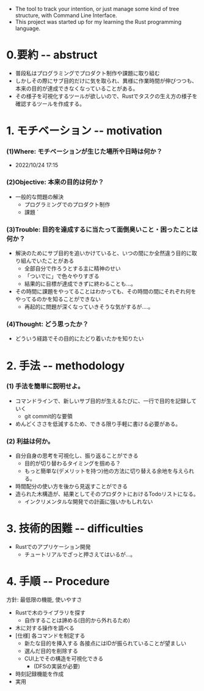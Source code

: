 - The tool to track your intention, or just manage some kind of tree structure, with Command Line Interface.
- This project was started up for my learning the Rust programming language.

# 0.要約 -- abstruct
- 普段私はプログラミングでプロダクト制作や課題に取り組む
- しかしその際にサブ目的だけに気を取られ、異様に作業時間が伸びつつも、本来の目的が達成できなくなっていることがある。
- その様子を可視化するツールが欲しいので、Rustでタスクの生え方の様子を確認するツールを作成する。

# 1. モチベーション -- motivation
<!-- そのプロジェクトを完成させないとどのような不利益があるか？ -->
### (1)Where: モチベーションが生じた場所や日時は何か？
- 2022/10/24 17:15

### (2)Objective: 本来の目的は何か？
- 一般的な問題の解決
  - プログラミングでのプロダクト制作
  - 課題
´
### (3)Trouble: 目的を達成するに当たって面倒臭いこと・困ったことは何か？
- 解決のためにサブ目的を追いかけていると、いつの間にか全然違う目的に取り組んでいたことがある
  - 全部自分で作ろうとする主に精神のせい
  - 「ついでに」で色々やりすぎる
  - 結果的に目標が達成できずに終わることも...。
- その時間に課題をやってることはわかっても、その時間の間にそれぞれ何をやってるのかを知ることができない
  - 再起的に問題が深くなっていきそうな気がするが....。

### (4)Thought: どう思ったか？
- どういう経路でその目的にたどり着いたかを知りたい

# 2. 手法 -- methodology
### (1) 手法を簡単に説明せよ。
- コマンドラインで、新しいサブ目的が生えるたびに、一行で目的を記録していく
  - git commit的な要領
- めんどくささを低減するため、できる限り手軽に書ける必要がある。

### (2) 利益は何か。
- 自分自身の思考を可視化し、振り返ることができる
  - 目的が切り替わるタイミングを掴める？
  - もっと簡単な(デメリットを持つ)他の方法に切り替える余地を与えられる。
- 時間配分の使い方を後から見返すことができる
- 造られた木構造が、結果としてそのプロダクトにおけるTodoリストになる。
  - インクリメンタルな開発での計画に強いかもしれない

# 3. 技術的困難 -- difficulties
<!--
    学習が必要な物
  1. 今まで一度もその言語とフレームワークの組み合わせでプロダクトを作ったことがない物
  2. 当分前に(3年前)触れた技術であり、基礎文法について学習が必要である。
-->
- Rustでのアプリケーション開発
  - チュートリアルでざっと押さえてはいるが...。

# 4. 手順 -- Procedure
方針: 最低限の機能, 使いやすさ
<!-- 開発までの手順を説明する。基本2層以内で分割する -->
- Rustで木のライブラリを探す
  - 自作することは諦める(目的から外れるため)
- 木に対する操作を調べる
- [仕様] 各コマンドを制定する
  - 新たな目的を挿入する 各接点にはIDが振られていることが望ましい
  - 選んだ目的を削除する
  - CUI上でその構造を可視化できる
    - (DFSの実装が必要)
- 時刻記録機能を作成
- 実用
